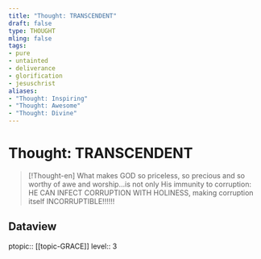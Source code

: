 ```yaml
---
title: "Thought: TRANSCENDENT"
draft: false
type: THOUGHT
mling: false
tags:
- pure
- untainted
- deliverance
- glorification
- jesuschrist
aliases:
- "Thought: Inspiring"
- "Thought: Awesome"
- "Thought: Divine"
---
```

# Thought: TRANSCENDENT
> [!Thought-en]
> What makes GOD so priceless, so precious and so worthy of awe and worship…is not only His immunity to corruption: HE CAN INFECT CORRUPTION WITH HOLINESS, making corruption itself INCORRUPTIBLE!!!!!!

## Dataview
ptopic:: [[topic-GRACE]]
level:: 3
